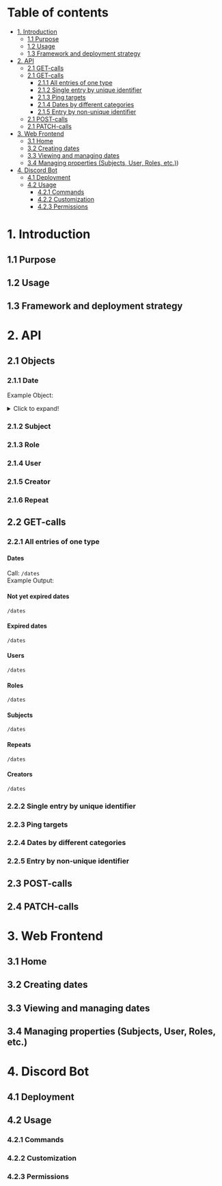 # Table of contents
- [1. Introduction](#1-introduction)
  * [1.1 Purpose](#11-purpose)
  * [1.2 Usage](#12-usage)
  * [1.3 Framework and deployment strategy](#13-framework-and-deployment-strategy)
- [2. API](#2-api)
  * [2.1 GET-calls](#21-get-calls)
  * [2.1 GET-calls](#21-get-calls)
    + [2.1.1 All entries of one type](#211-all-entries-of-one-type)
    + [2.1.2 Single entry by unique identifier](#212-single-entry-by-unique-identifier)
    + [2.1.3 Ping targets](#213-ping-targets)
    + [2.1.4 Dates by different categories](#214-dates-by-different-categories)
    + [2.1.5 Entry by non-unique identifier](#215-entry-by-non-unique-identifier)
  * [2.1 POST-calls](#22-post-calls)
  * [2.1 PATCH-calls](#23-patch-calls)
- [3. Web Frontend](#3-web-frontend)
  * [3.1 Home](#31-home)
  * [3.2 Creating dates](#32-creating-dates)
  * [3.3 Viewing and managing dates](#33-viewing-and-managing-dates)
  * [3.4 Managing properties (Subjects, User, Roles, etc.)](#34-managing-properties-subjects-user-roles-etc))
- [4. Discord Bot](#4-discord-bot)
  * [4.1 Deployment](#41-deployment)
  * [4.2 Usage](#42-usage)
    + [4.2.1 Commands](#421-commands)
    + [4.2.2 Customization](#422-customization)
    + [4.2.3 Permissions](#423-permissions)

# 1. Introduction
## 1.1 Purpose
## 1.2 Usage
## 1.3 Framework and deployment strategy

# 2. API
## 2.1 Objects
### 2.1.1 Date
Example Object:
<details>
  <summary>Click to expand!</summary>
  
  ```json
    {
        "id": 1,
        "gid": "only_lower_case_ascii_id",
        "title": "Example Title",
        "subtitle": "Example Subtitle",
        "subject": {
            "name": "Example Subject",
            "exam_ects": 5.0,
            "prac_ects": 2.5,
            "exam_description": "Full description of the exam - As much info as possible",
            "prac_description": "Full description of the 'Übungen' - As much info as possible",
            "studon_url": "someStudonURL.com",
            "zoom_url": "someZoomURL.com",
            "contact": "Contact info of the professor/teacher",
            "further_info": "Any information not specific to the exam ot practice",
            "ping_tag": "@somepingtag123",
            "color": "#ffffff"
        },
        "description": "Full description of the date (e.g. requirements)",
        "due_date": "01/01/21",
        "due_time": "13:00",
        "repeat": {
            "id": 1,
            "display_name": "Daily"
        },
        "create_date": "01/01/21",
        "create_time": "13:00",
        "creator": {
            "id": 1,
            "login_name": "LoginName",
            "password": "123456",
            "discord_user": {
                "id": "@bsca21398c1123",
                "name": "Name",
                "color": "#ff0000",
                "studon": "ab01cdef"
            }
        },
        "expired": 0,
        "ping_roles": [
            {
                "id": "@scad123hjdj1",
                "name": "RoleName",
                "color": "#ffffff"
            }
        ],
        "ping_users": [
            {
                "id": "@bsca21398c1123",
                "name": "Name",
                "color": "#ff0000",
                "studon": "ab01cdef"
            },
            {
                "id": "@hjidcs89123",
                "name": "Name2",
                "color": "#ff0000",
                "studon": "cd10abcd"
            }
        ]
    }
  ```
</details>

### 2.1.2 Subject
### 2.1.3 Role
### 2.1.4 User
### 2.1.5 Creator
### 2.1.6 Repeat
## 2.2 GET-calls
### 2.2.1 All entries of one type
#### Dates
Call: `/dates`  
Example Output: 
#### Not yet expired dates
`/dates`
#### Expired dates
`/dates`
#### Users
`/dates`
#### Roles
`/dates`
#### Subjects
`/dates`
#### Repeats
`/dates`
#### Creators
`/dates`
### 2.2.2 Single entry by unique identifier
### 2.2.3 Ping targets
### 2.2.4 Dates by different categories
### 2.2.5 Entry by non-unique identifier
## 2.3 POST-calls
## 2.4 PATCH-calls

# 3. Web Frontend
## 3.1 Home
## 3.2 Creating dates
## 3.3 Viewing and managing dates
## 3.4 Managing properties (Subjects, User, Roles, etc.)

# 4. Discord Bot
## 4.1 Deployment
## 4.2 Usage
### 4.2.1 Commands
### 4.2.2 Customization
### 4.2.3 Permissions
